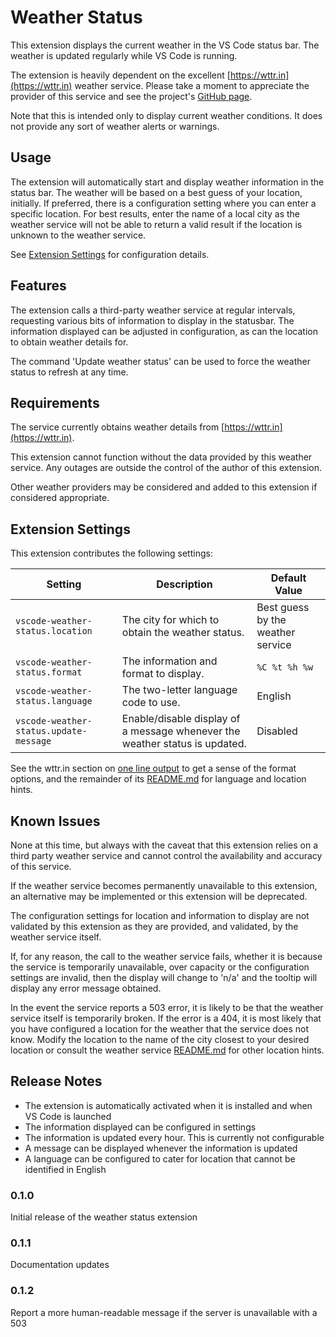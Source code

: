 # Weather Status

This extension displays the current weather in the VS Code status bar. The weather is updated regularly while VS Code is running.

The extension is heavily dependent on the excellent [https://wttr.in](https://wttr.in) weather service. Please take a moment to appreciate the provider of this service and see the project's [GitHub page](https://github.com/chubin/wttr.in).

Note that this is intended only to display current weather conditions. It does not provide any sort of weather alerts or warnings.

## Usage

The extension will automatically start and display weather information in the status bar. The weather will be based on a best guess of your location, initially. If preferred, there is a configuration setting where you can enter a specific location. For best results, enter the name of a local city as the weather service will not be able to return a valid result if the location is unknown to the weather service.

See [Extension Settings](#extension-settings) for configuration details.

## Features

The extension calls a third-party weather service at regular intervals, requesting various bits of information to display in the statusbar. The information displayed can be adjusted in configuration, as can the location to obtain weather details for.

The command 'Update weather status' can be used to force the weather status to refresh at any time.

## Requirements

The service currently obtains weather details from [https://wttr.in](https://wttr.in). 

This extension cannot function without the data provided by this weather service. Any outages are outside the control of the author of this extension.

Other weather providers may be considered and added to this extension if considered appropriate.

## Extension Settings

This extension contributes the following settings:

| **Setting** | **Description** | **Default Value** |
|-|-|-|
| `vscode-weather-status.location` | The city for which to obtain the weather status. | Best guess by the weather service |
|`vscode-weather-status.format` | The information and format to display.                                                               | `%C %t %h %w`                  |
|`vscode-weather-status.language` | The two-letter language code to use. | English |
|`vscode-weather-status.update-message` | Enable/disable display of a message whenever the weather status is updated. | Disabled |

See the wttr.in section on [one line output](https://github.com/chubin/wttr.in?tab=readme-ov-file#one-line-output) to get a sense of the format options, and the remainder of its [README.md](https://github.com/chubin/wttr.in/blob/master/README.md) for language and location hints.

## Known Issues

None at this time, but always with the caveat that this extension relies on a third party weather service and cannot control the availability and  accuracy of this service.

If the weather service becomes permanently unavailable to this extension, an alternative may be implemented or this extension will be deprecated.

The configuration settings for location and information to display are not validated by this extension as they are provided, and validated, by the weather service itself.

If, for any reason, the call to the weather service fails, whether it is because the service is temporarily unavailable, over capacity or the configuration settings are invalid, then the display will change to 'n/a' and the tooltip will display any error message obtained.

In the event the service reports a 503 error, it is likely to be that the weather service itself is temporarily broken. If the error is a 404, it is most likely that you have configured a location for the weather that the service does not know. Modify the location to the name of the city closest to your desired location or consult the weather service [README.md](https://github.com/chubin/wttr.in/blob/master/README.md) for other location hints.

## Release Notes

* The extension is automatically activated when it is installed and when VS Code is launched
* The information displayed can be configured in settings
* The information is updated every hour. This is currently not configurable
* A message can be displayed whenever the information is updated
* A language can be configured to cater for location that cannot be identified in English 

### 0.1.0

Initial release of the weather status extension

### 0.1.1

Documentation updates

### 0.1.2

Report a more human-readable message if the server is unavailable with a 503